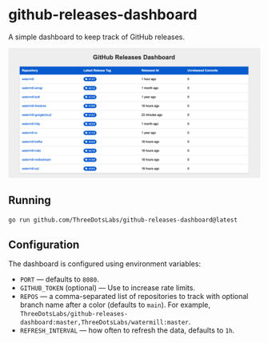 # github-releases-dashboard

A simple dashboard to keep track of GitHub releases.

![](./docs/screenshot.png)

## Running

```bash
go run github.com/ThreeDotsLabs/github-releases-dashboard@latest
```

## Configuration

The dashboard is configured using environment variables:

- `PORT` — defaults to `8080`.
- `GITHUB_TOKEN` (optional) — Use to increase rate limits.
- `REPOS` — a comma-separated list of repositories to track with optional branch name after a color (defaults to `main`). For example, `ThreeDotsLabs/github-releases-dashboard:master,ThreeDotsLabs/watermill:master`.
- `REFRESH_INTERVAL` — how often to refresh the data, defaults to `1h`.
